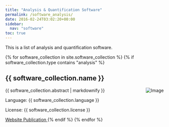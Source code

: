 ```yaml
---
title: "Analysis & Quantification Software"
permalink: /software_analysis/
date: 2016-02-24T03:02:20+00:00
sidebar:
  nav: "software"
toc: true
---
```


This is a list of analysis and quantification software.

{% for software_collection in site.software_collection %}
  {% if software_collection.type contains "analysis" %}
  <h2>
      {{ software_collection.name }}
  </h2>
  <img src= "{{ site.url }} {{ site.baseurl }} {{ software_collection.image }}" alt="Image" align="right"/>
  <p>{{ software_collection.abstract | markdownify }}</p>
  <p>Language: {{ software_collection.language }}</p>
  <p>License: {{ software_collection.license }}</p>
  <a href="{{ software_collection.url }}">
  Website
  </a>   
  <a href="{{ software_collection.paper }}">
  Publication
  </a>
  {% endif %}
{% endfor %}

